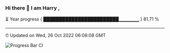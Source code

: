 ### Hi there 👋 I am Harry , 

⏳ Year progress { ████████████████████████▁▁▁▁▁▁ } 81.71 %

---

⏰ Updated on Wed, 26 Oct 2022 06:08:08 GMT

![Progress Bar CI](https://github.com/duykhang68/duykhang68/workflows/Progress%20Bar%20CI/badge.svg)
